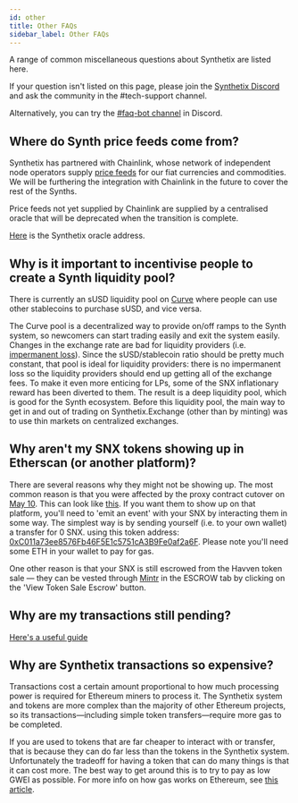 ```yaml
---
id: other
title: Other FAQs
sidebar_label: Other FAQs
---
```


A range of common miscellaneous questions about Synthetix are listed here. 

If your question isn't listed on this page, please join the [Synthetix Discord](http://discordapp.com/invite/FYu4qms) and ask the community in the #tech-support channel. 

Alternatively, you can try the [#faq-bot channel](https://discord.gg/cRDcvcX) in Discord. 

## Where do Synth price feeds come from? 

Synthetix has partnered with Chainlink, whose network of independent node operators supply [price feeds](https://feeds.chain.link/) for our fiat currencies and commodities. 
We will be furthering the integration with Chainlink in the future to cover the rest of the Synths. 

Price feeds not yet supplied by Chainlink are supplied by a centralised oracle that will be deprecated when the transition is complete. 

[Here](https://etherscan.io/address/0xac1ed4fabbd5204e02950d68b6fc8c446ac95362) is the Synthetix oracle address. 

## Why is it important to incentivise people to create a Synth liquidity pool? 

There is currently an sUSD liquidity pool on [Curve](https://beta.curve.fi/) where people can use other stablecoins to purchase sUSD, and vice versa. 

The Curve pool is a decentralized way to provide on/off ramps to the Synth system, so newcomers can start trading easily and exit the system easily. Changes in the exchange rate are bad for liquidity providers (i.e. [impermanent loss](https://tokentuesdays.substack.com/p/eliminating-impermanent-loss)). 
Since the sUSD/stablecoin ratio should be pretty much constant, that pool is ideal for liquidity providers: there is no impermanent loss so the liquidity providers should end up getting all of the exchange fees. To make it even more enticing for LPs, some of the SNX inflationary reward has been diverted to them. The result is a deep liquidity pool, which is good for the Synth ecosystem. 
Before this liquidity pool, the main way to get in and out of trading on Synthetix.Exchange (other than by minting) was to use thin markets on centralized exchanges.

## Why aren't my SNX tokens showing up in Etherscan (or another platform)?

There are several reasons why they might not be showing up. The most common reason is that you were affected by the proxy contract cutover on [May 10](https://blog.synthetix.io/proxy-contract-cutover-on-may-10/). This can look like [this](https://ibb.co/0DWzZQN). 
If you want them to show up on that platform, you'll need to 'emit an event' with your SNX by interacting them in some way. The simplest way is by sending yourself (i.e. to your own wallet) a transfer for 0 SNX. using this token address: [0xC011a73ee8576Fb46F5E1c5751cA3B9Fe0af2a6F](https://etherscan.io/token/0xc011a73ee8576fb46f5e1c5751ca3b9fe0af2a6f). Please note you'll need some ETH in your wallet to pay for gas. 

One other reason is that your SNX is still escrowed from the Havven token sale — they can be vested through [Mintr](https://mintr.synthetix.io) in the ESCROW tab by clicking on the 'View Token Sale Escrow' button.

## Why are my transactions still pending? 

[Here's a useful guide](https://ethgasstation.info/blog/stuck-transaction-guide/)

## Why are Synthetix transactions so expensive? 

Transactions cost a certain amount proportional to how much processing power is required for Ethereum miners to process it. The Synthetix system and tokens are more complex than the majority of other Ethereum projects, so its transactions—including simple token transfers—require more gas to be completed. 

If you are used to tokens that are far cheaper to interact with or transfer, that is because they can do far less than the tokens in the Synthetix system. Unfortunately the tradeoff for having a token that can do many things is that it can cost more. The best way to get around this is to try to pay as low GWEI as possible. For more info on how gas works on Ethereum, see [this article](https://blockgeeks.com/guides/ethereum-gas/). 

